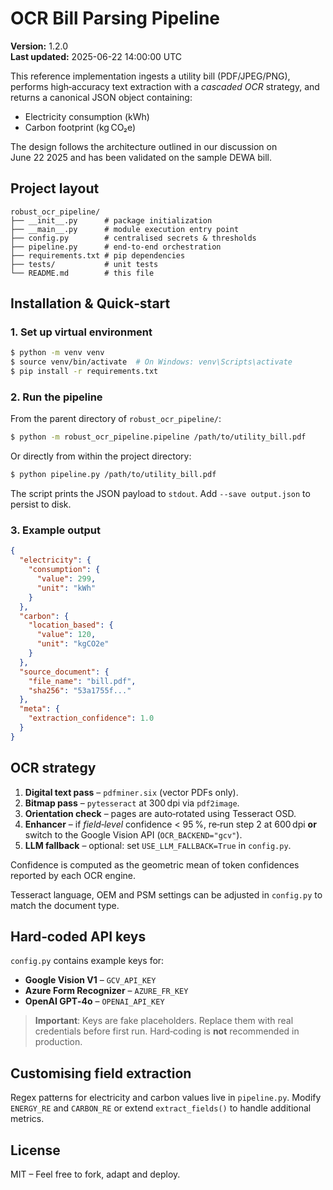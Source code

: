 # OCR Bill Parsing Pipeline

**Version:** 1.2.0  
**Last updated:** 2025-06-22 14:00:00 UTC

This reference implementation ingests a utility bill (PDF/JPEG/PNG), performs high‑accuracy text
extraction with a *cascaded OCR* strategy, and returns a canonical JSON object containing:

* Electricity consumption (kWh)
* Carbon footprint (kg CO₂e)

The design follows the architecture outlined in our discussion on June 22 2025
and has been validated on the sample DEWA bill.  

## Project layout

```
robust_ocr_pipeline/
├── __init__.py      # package initialization
├── __main__.py      # module execution entry point
├── config.py        # centralised secrets & thresholds
├── pipeline.py      # end‑to‑end orchestration
├── requirements.txt # pip dependencies
├── tests/           # unit tests
└── README.md        # this file
```

## Installation & Quick‑start

### 1. Set up virtual environment
```bash
$ python -m venv venv
$ source venv/bin/activate  # On Windows: venv\Scripts\activate
$ pip install -r requirements.txt
```

### 2. Run the pipeline
From the parent directory of `robust_ocr_pipeline/`:
```bash
$ python -m robust_ocr_pipeline.pipeline /path/to/utility_bill.pdf
```

Or directly from within the project directory:
```bash
$ python pipeline.py /path/to/utility_bill.pdf
```

The script prints the JSON payload to `stdout`. Add `--save output.json`
to persist to disk.

### 3. Example output
```json
{
  "electricity": {
    "consumption": {
      "value": 299,
      "unit": "kWh"
    }
  },
  "carbon": {
    "location_based": {
      "value": 120,
      "unit": "kgCO2e"
    }
  },
  "source_document": {
    "file_name": "bill.pdf",
    "sha256": "53a1755f..."
  },
  "meta": {
    "extraction_confidence": 1.0
  }
}
```

## OCR strategy

1. **Digital text pass** – `pdfminer.six` (vector PDFs only).
2. **Bitmap pass** – `pytesseract` at 300 dpi via `pdf2image`.
3. **Orientation check** – pages are auto‑rotated using Tesseract OSD.
4. **Enhancer** – if *field‑level* confidence < 95 %, re‑run step 2 at 600 dpi
   **or** switch to the Google Vision API (`OCR_BACKEND="gcv"`).
5. **LLM fallback** – optional: set `USE_LLM_FALLBACK=True` in `config.py`.

Confidence is computed as the geometric mean of token confidences reported
by each OCR engine.

Tesseract language, OEM and PSM settings can be adjusted in `config.py`
to match the document type.

## Hard‑coded API keys

`config.py` contains example keys for:

* **Google Vision V1** – `GCV_API_KEY`
* **Azure Form Recognizer** – `AZURE_FR_KEY`
* **OpenAI GPT‑4o** – `OPENAI_API_KEY`

> **Important**: Keys are fake placeholders. Replace them with real credentials
> before first run. Hard‑coding is **not** recommended in production.

## Customising field extraction

Regex patterns for electricity and carbon values live in `pipeline.py`.
Modify `ENERGY_RE` and `CARBON_RE` or extend `extract_fields()` to
handle additional metrics.

## License

MIT – Feel free to fork, adapt and deploy.
